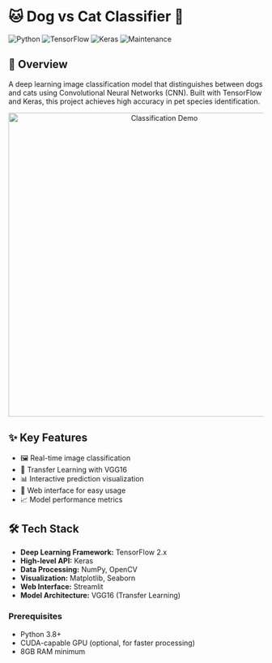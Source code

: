 # 🐱 Dog vs Cat Classifier 🐶

![Python](https://img.shields.io/badge/python-v3.8+-blue.svg)
![TensorFlow](https://img.shields.io/badge/TensorFlow-Latest-orange.svg)
![Keras](https://img.shields.io/badge/Keras-Latest-red.svg)
![Maintenance](https://img.shields.io/badge/Maintained%3F-yes-green.svg)

## 🎯 Overview
A deep learning image classification model that distinguishes between dogs and cats using Convolutional Neural Networks (CNN). Built with TensorFlow and Keras, this project achieves high accuracy in pet species identification.

<p align="center">
  <img src="assets/demo.gif" alt="Classification Demo" width="600"/>
</p>

## ✨ Key Features
- 🖼️ Real-time image classification
- 🔄 Transfer Learning with VGG16
- 📊 Interactive prediction visualization
- 📱 Web interface for easy usage
- 📈 Model performance metrics

## 🛠️ Tech Stack
- **Deep Learning Framework:** TensorFlow 2.x
- **High-level API:** Keras
- **Data Processing:** NumPy, OpenCV
- **Visualization:** Matplotlib, Seaborn
- **Web Interface:** Streamlit
- **Model Architecture:** VGG16 (Transfer Learning)


### Prerequisites
- Python 3.8+
- CUDA-capable GPU (optional, for faster processing)
- 8GB RAM minimum
